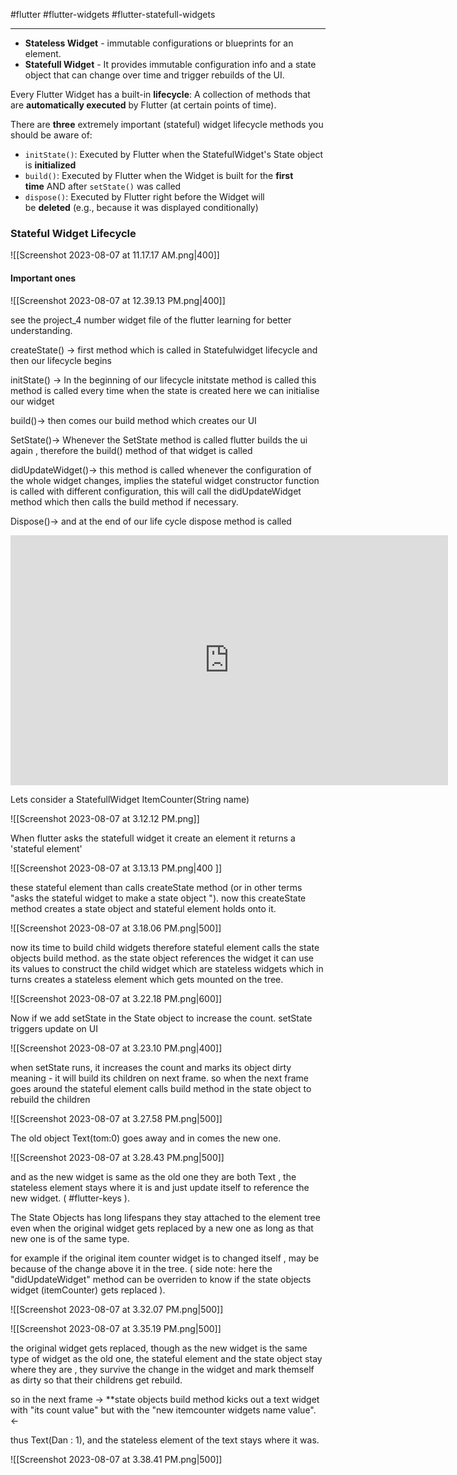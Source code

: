 
#flutter 
#flutter-widgets 
#flutter-statefull-widgets


----

- **Stateless Widget** - immutable configurations or blueprints for an element.
- **Statefull Widget**  - It provides immutable configuration info and a state object that can change over time and trigger rebuilds of the UI.

Every Flutter Widget has a built-in **lifecycle**: A collection of methods that are **automatically executed** by Flutter (at certain points of time).

There are **three** extremely important (stateful) widget lifecycle methods you should be aware of:

- `initState()`: Executed by Flutter when the StatefulWidget's State object is **initialized**    
- `build()`: Executed by Flutter when the Widget is built for the **first time** AND after `setState()` was called
- `dispose()`: Executed by Flutter right before the Widget will be **deleted** (e.g., because it was displayed conditionally)


### Stateful Widget Lifecycle
 
![[Screenshot 2023-08-07 at 11.17.17 AM.png|400]]

#### Important ones 

![[Screenshot 2023-08-07 at 12.39.13 PM.png|400]]

see the project_4 number widget file of the flutter learning  for better understanding.

createState() -> 
first method which is called in Statefulwidget lifecycle and then our lifecycle begins

initState() ->
In the beginning of our lifecycle initstate method is called this method is called every time when the state is created here we can initialise our widget

build()->
then comes our build method which creates our UI

SetState()->
Whenever the SetState method is called flutter builds the ui again , therefore the build() method of that widget is called

didUpdateWidget()->
this method is called whenever the configuration of the whole widget changes, implies the stateful widget constructor function is called with different configuration, this will call the didUpdateWidget method  which then calls the build method if necessary.

Dispose()->
and at the end of our life cycle dispose method is called

<iframe width="700" height="400" src="https://www.youtube.com/embed/AqCMFXEmf3w?list=PLOU2XLYxmsIJyiwUPCou_OVTpRIn_8UMd" title="How Stateful Widgets Are Used Best - Flutter Widgets 101 Ep. 2" frameborder="0" allow="accelerometer; autoplay; clipboard-write; encrypted-media; gyroscope; picture-in-picture; web-share" allowfullscreen></iframe>

Lets consider a StatefullWidget ItemCounter(String name) 

![[Screenshot 2023-08-07 at 3.12.12 PM.png]]

When flutter asks the statefull widget it create an element it returns a 'stateful element'

![[Screenshot 2023-08-07 at 3.13.13 PM.png|400 ]]

these stateful element than calls createState method (or in other terms "asks the stateful widget to make a state object "). now this createState method creates a state object and stateful element holds onto it.

![[Screenshot 2023-08-07 at 3.18.06 PM.png|500]]

now its time to build child widgets therefore stateful element calls the state objects build method. as the state object references the widget it can use its values to construct the child widget which are stateless widgets which in turns creates a stateless element which gets mounted on the tree.

![[Screenshot 2023-08-07 at 3.22.18 PM.png|600]]

Now if we add setState in the State object to increase the count.
setState triggers update on UI

![[Screenshot 2023-08-07 at 3.23.10 PM.png|400]]

when setState runs, it increases the count and marks its object dirty meaning - it will build its children on next frame. so when the next frame goes around the stateful element calls build method in the state object to rebuild the children  

![[Screenshot 2023-08-07 at 3.27.58 PM.png|500]]

The old object Text(tom:0) goes away and in comes the new one.

![[Screenshot 2023-08-07 at 3.28.43 PM.png|500]]

and as the new widget is same as the old one they are both Text , the stateless element stays where it is and just update itself to reference the new widget. ( #flutter-keys ).


The State Objects has long lifespans they stay attached to the element tree even when the original widget gets replaced by a new one as long as that new one is of the same type.

for example if the original item counter widget is to changed itself , may be because of the change above it in the tree. ( side note: here the "didUpdateWidget" method can be overriden to know if the state objects widget (itemCounter) gets replaced ).

![[Screenshot 2023-08-07 at 3.32.07 PM.png|500]]

![[Screenshot 2023-08-07 at 3.35.19 PM.png|500]]

the original widget gets replaced, though as the new widget is the same type of widget as the old one, the stateful element and the state object stay where they are , they survive the change in the widget and mark themself as dirty so that their childrens get rebuild. 

so in the next frame
-> **state objects build method kicks out a text widget with "its count value" but with the "new itemcounter widgets name value". <-

thus Text(Dan : 1), and the stateless element of the text stays where it was.

![[Screenshot 2023-08-07 at 3.38.41 PM.png|500]]





